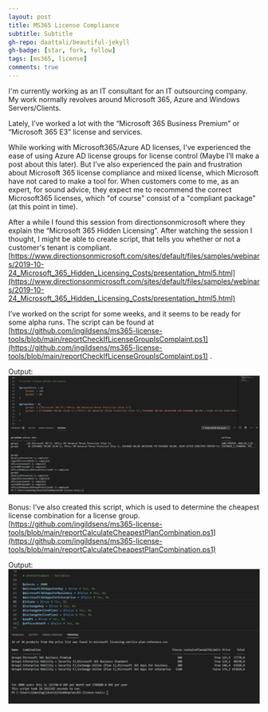 ```yaml
---
layout: post
title: MS365 License Compliance
subtitle: Subtitle
gh-repo: daattali/beautiful-jekyll
gh-badge: [star, fork, follow]
tags: [ms365, license]
comments: true
---
```



I'm currently working as an IT consultant for an IT outsourcing company. My work normally revolves around Microsoft 365, Azure and Windows Servers/Clients.

Lately, I’ve worked a lot with the “Microsoft 365 Business Premium” or “Microsoft 365 E3” license and services.

While working with Microsoft365/Azure AD licenses, I've experienced the ease of using Azure AD license groups for license control (Maybe I’ll make a post about this later). But I’ve also experienced the pain and frustration about Microsoft 365 license compliance and mixed license, which Microsoft have not cared to make a tool for. When customers come to me, as an expert, for sound advice, they expect me to recommend the correct Microsoft365 licenses, which "of course" consist of a "compliant package" (at this point in time).

After a while I found this session from directionsonmicrosoft where they explain the “Microsoft 365 Hidden Licensing”. After watching the session I thought, I might be able to create script, that tells you whether or not a customer's tenant is compliant. [https://www.directionsonmicrosoft.com/sites/default/files/samples/webinars/2019-10-24_Microsoft_365_Hidden_Licensing_Costs/presentation_html5.html](https://www.directionsonmicrosoft.com/sites/default/files/samples/webinars/2019-10-24_Microsoft_365_Hidden_Licensing_Costs/presentation_html5.html)

I’ve worked on the script for some weeks, and it seems to be ready for some alpha runs. The script can be found at [https://github.com/ingildsens/ms365-license-tools/blob/main/reportCheckIfLicenseGroupIsComplaint.ps1](https://github.com/ingildsens/ms365-license-tools/blob/main/reportCheckIfLicenseGroupIsComplaint.ps1) .

Output:
![Crepe](https://github.com/ingildsens/ingildsens.github.io/blob/main/.github/images/2021-01-04%2021_45_11-Window.png)


Bonus: I’ve also created this script, which is used to determine the cheapest license combination for a license group. [https://github.com/ingildsens/ms365-license-tools/blob/main/reportCalculateCheapestPlanCombination.ps1](https://github.com/ingildsens/ms365-license-tools/blob/main/reportCalculateCheapestPlanCombination.ps1)

Output:
![Crepe](https://github.com/ingildsens/ingildsens.github.io/blob/main/.github/images/2021-01-04%2021_43_42-Window.png)